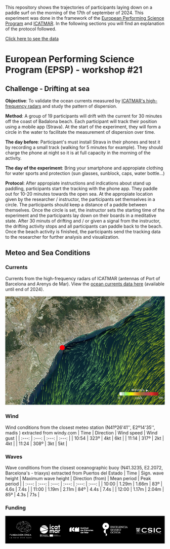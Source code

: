 This repository shows the trajectories of participants laying down on a paddle surf on the morning of the 17th of september of 2024. This experiment was done in the framework of the [European Performing Science Program](https://epsp.fundacionepica.org/) and [ICATMAR](https://www.icatmar.cat/). In the following sections you will find an explanation of the protocol followed.

[Click here to see the data](https://icatmar.github.io/EPSPFuraDelsBaus2024/)

# European Performing Science Program (EPSP) - workshop #21
## Challenge - Drifting at sea
**Objective**: To validate the ocean currents measured by [ICATMAR's high-frequency radars](https://www.icatmar.cat/oceanografia-operacional/) and study the pattern of dispersion.

**Method**: A group of 19 participants will drift with the current for 30 minutes off the coast of Badalona beach. Each participant will track their position using a mobile app (Strava). At the start of the experiment, they will form a circle in the water to facilitate the measurement of dispersion over time.

**The day before**: Participant's must install Strava in their phones and test it by recording a small track (walking for 5 minutes for example). They should charge the phone at night so it is at full capacity in the morning of the activity.

**The day of the experiment**: Bring your smartphone and appropiate clothing for water sports and protection (sun glasses, sunblock, caps, water bottle...)

**Protocol**: After appropiate instructions and indications about stand up paddling, participants start the tracking with the phone app. They paddle out for 10-20 minutes towards the open sea. At the appropiate location given by the researcher / instructor, the participants set themselves in a circle. The participants should keep a distance of a paddle between themselves. Once the circle is set, the instructor sets the starting time of the experiment and the participants lay down on their boards in a meditative state. After 30 minuts of drifting and / or given a signal from the instructor, the drifting activity stops and all participants can paddle back to the beach. Once the beach activity is finished, the participants send the tracking data to the researcher for further analysis and visualization.

## Meteo and Sea Conditions

### Currents
Currents from the high-frequency radars of ICATMAR (antennas of Port of Barcelona and Arenys de Mar). View the [ocean currents data here](https://www.icatmar.cat/HFRadar/#VIEW=2.294,41.327,10.82&TIME=2024-09-17T09:00:00.000Z) (available until end of 2024).

![Currents map](./img/currentsICATMAR.png)

### Wind
Wind conditions from the closest meteo station (N41º26'41'', E2º14'35'', madis ) extracted from windy.com
| Time | Direction | Wind speed | Wind gust |
| :---: | :---: | :---: | :---: |
| 10:54 | 323º | 4kt | 6kt |
| 11:14 | 317º | 2kt | 4kt |
| 11:24 | 308º | 3kt | 5kt |

### Waves
Wave conditions from the closest oceanographic buoy (N41.3235, E2.2072, Barcelona's - triaxys) extracted from Puertos del Estado
| Time | Sign. wave height | Maximum wave height | Direction (from) | Mean period | Peak period |
| :---: | :---: | :---: | :---: | :---: | :---: |
| 10:00 | 1.29m | 1.66m | 83º | 4.6s | 7.4s |
| 11:00 | 1.19m | 2.11m | 84º | 4.4s | 7.4s |
| 12:00 | 1.17m | 2.04m | 85º | 4.3s | 7.1s |



### Funding
![Funding agencies](./img/logosBlack.png)
